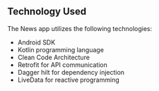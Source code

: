 ## Technology Used

The News app utilizes the following technologies:

- Android SDK
- Kotlin programming language
- Clean Code Architecture
- Retrofit for API communication
- Dagger hilt for dependency injection
- LiveData for reactive programming
